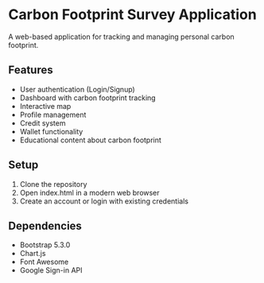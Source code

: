 # Carbon Footprint Survey Application

A web-based application for tracking and managing personal carbon footprint.

## Features
- User authentication (Login/Signup)
- Dashboard with carbon footprint tracking
- Interactive map
- Profile management
- Credit system
- Wallet functionality
- Educational content about carbon footprint

## Setup
1. Clone the repository
2. Open index.html in a modern web browser
3. Create an account or login with existing credentials

## Dependencies
- Bootstrap 5.3.0
- Chart.js
- Font Awesome
- Google Sign-in API
